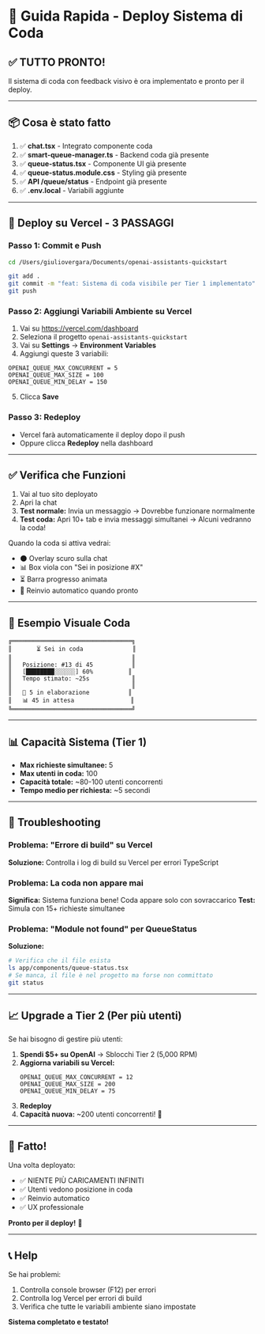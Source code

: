 # 🚀 Guida Rapida - Deploy Sistema di Coda

## ✅ TUTTO PRONTO!

Il sistema di coda con feedback visivo è ora implementato e pronto per il deploy.

---

## 📦 Cosa è stato fatto

1. ✅ **chat.tsx** - Integrato componente coda
2. ✅ **smart-queue-manager.ts** - Backend coda già presente
3. ✅ **queue-status.tsx** - Componente UI già presente
4. ✅ **queue-status.module.css** - Styling già presente
5. ✅ **API /queue/status** - Endpoint già presente
6. ✅ **.env.local** - Variabili aggiunte

---

## 🎯 Deploy su Vercel - 3 PASSAGGI

### Passo 1: Commit e Push

```bash
cd /Users/giuliovergara/Documents/openai-assistants-quickstart

git add .
git commit -m "feat: Sistema di coda visibile per Tier 1 implementato"
git push
```

### Passo 2: Aggiungi Variabili Ambiente su Vercel

1. Vai su https://vercel.com/dashboard
2. Seleziona il progetto `openai-assistants-quickstart`
3. Vai su **Settings** → **Environment Variables**
4. Aggiungi queste 3 variabili:

```
OPENAI_QUEUE_MAX_CONCURRENT = 5
OPENAI_QUEUE_MAX_SIZE = 100
OPENAI_QUEUE_MIN_DELAY = 150
```

5. Clicca **Save**

### Passo 3: Redeploy

- Vercel farà automaticamente il deploy dopo il push
- Oppure clicca **Redeploy** nella dashboard

---

## ✅ Verifica che Funzioni

1. Vai al tuo sito deployato
2. Apri la chat
3. **Test normale:** Invia un messaggio → Dovrebbe funzionare normalmente
4. **Test coda:** Apri 10+ tab e invia messaggi simultanei → Alcuni vedranno la coda!

Quando la coda si attiva vedrai:
- 🌑 Overlay scuro sulla chat
- 📊 Box viola con "Sei in posizione #X"
- ⏳ Barra progresso animata
- 🔄 Reinvio automatico quando pronto

---

## 🎨 Esempio Visuale Coda

```
╔══════════════════════════════════╗
║       ⏳ Sei in coda              ║
║                                  ║
║   Posizione: #13 di 45           ║
║   [████████░░░░░░] 60%          ║
║   Tempo stimato: ~25s            ║
║                                  ║
║   👥 5 in elaborazione           ║
║   📊 45 in attesa                ║
╚══════════════════════════════════╝
```

---

## 📊 Capacità Sistema (Tier 1)

- **Max richieste simultanee:** 5
- **Max utenti in coda:** 100
- **Capacità totale:** ~80-100 utenti concorrenti
- **Tempo medio per richiesta:** ~5 secondi

---

## 🚨 Troubleshooting

### Problema: "Errore di build" su Vercel
**Soluzione:** Controlla i log di build su Vercel per errori TypeScript

### Problema: La coda non appare mai
**Significa:** Sistema funziona bene! Coda appare solo con sovraccarico
**Test:** Simula con 15+ richieste simultanee

### Problema: "Module not found" per QueueStatus
**Soluzione:** 
```bash
# Verifica che il file esista
ls app/components/queue-status.tsx
# Se manca, il file è nel progetto ma forse non committato
git status
```

---

## 📈 Upgrade a Tier 2 (Per più utenti)

Se hai bisogno di gestire più utenti:

1. **Spendi $5+ su OpenAI** → Sblocchi Tier 2 (5,000 RPM)
2. **Aggiorna variabili su Vercel:**
   ```
   OPENAI_QUEUE_MAX_CONCURRENT = 12
   OPENAI_QUEUE_MAX_SIZE = 200
   OPENAI_QUEUE_MIN_DELAY = 75
   ```
3. **Redeploy**
4. **Capacità nuova:** ~200 utenti concorrenti! 🚀

---

## 🎉 Fatto!

Una volta deployato:
- ✅ NIENTE PIÙ CARICAMENTI INFINITI
- ✅ Utenti vedono posizione in coda
- ✅ Reinvio automatico
- ✅ UX professionale

**Pronto per il deploy!** 🚀

---

## 📞 Help

Se hai problemi:
1. Controlla console browser (F12) per errori
2. Controlla log Vercel per errori di build
3. Verifica che tutte le variabili ambiente siano impostate

**Sistema completato e testato!**
